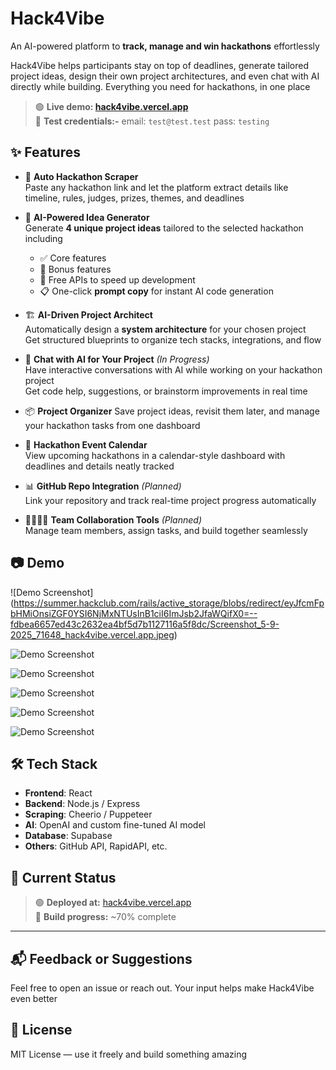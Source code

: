 # Hack4Vibe

An AI-powered platform to **track, manage and win hackathons** effortlessly

Hack4Vibe helps participants stay on top of deadlines, generate tailored project ideas, design their own project architectures, and even chat with AI directly while building. Everything you need for hackathons, in one place

> 🟢 **Live demo: [hack4vibe.vercel.app](https://hack4vibe.vercel.app)**  
> 🧪 **Test credentials:-**
>     email: `test@test.test`
>     pass: `testing`

## ✨ Features

- 🔗 **Auto Hackathon Scraper**  
  Paste any hackathon link and let the platform extract details like  
  timeline, rules, judges, prizes, themes, and deadlines

- 🤖 **AI-Powered Idea Generator**  
  Generate **4 unique project ideas** tailored to the selected hackathon including  
  - ✅ Core features  
  - 🎯 Bonus features  
  - 🔌 Free APIs to speed up development  
  - 📋 One-click **prompt copy** for instant AI code generation  

- 🏗️ **AI-Driven Project Architect**  
  Automatically design a **system architecture** for your chosen project  
  Get structured blueprints to organize tech stacks, integrations, and flow

- 💬 **Chat with AI for Your Project**  *(In Progress)*  
  Have interactive conversations with AI while working on your hackathon project  
  Get code help, suggestions, or brainstorm improvements in real time

- 📦 **Project Organizer** 
  Save project ideas, revisit them later, and manage your hackathon tasks from one dashboard

- 📅 **Hackathon Event Calendar**  
  View upcoming hackathons in a calendar-style dashboard with deadlines and details neatly tracked

- 📊 **GitHub Repo Integration** *(Planned)*  
  Link your repository and track real-time project progress automatically

- 👨‍👩‍👧‍👦 **Team Collaboration Tools** *(Planned)*  
  Manage team members, assign tasks, and build together seamlessly


## 📷 Demo

![Demo Screenshot]
(https://summer.hackclub.com/rails/active_storage/blobs/redirect/eyJfcmFpbHMiOnsiZGF0YSI6NjMxNTUsInB1ciI6ImJsb2JfaWQifX0=--fdbea6657ed43c2632ea4bf5d7b1127116a5f8dc/Screenshot_5-9-2025_71648_hack4vibe.vercel.app.jpeg)

![Demo Screenshot](https://summer.hackclub.com/rails/active_storage/blobs/redirect/eyJfcmFpbHMiOnsiZGF0YSI6MzY5ODQsInB1ciI6ImJsb2JfaWQifX0=--8f4adf67086933d3b9419c81a2a86a3678d59d9d/Screenshot_1-8-2025_102431.jpeg)

![Demo Screenshot](https://summer.hackclub.com/rails/active_storage/blobs/redirect/eyJfcmFpbHMiOnsiZGF0YSI6NTMwMDcsInB1ciI6ImJsb2JfaWQifX0=--f691f61cb12900ad8b5ffc54bf13a4120cedd968/Screenshot_17-8-2025_104822_hack4vibe.vercel.app.jpeg)

![Demo Screenshot](https://summer.hackclub.com/rails/active_storage/blobs/redirect/eyJfcmFpbHMiOnsiZGF0YSI6NTU5MjcsInB1ciI6ImJsb2JfaWQifX0=--b1a9160b31b9aeaa1edc941dee0cafa0f4898b84/Screenshot_21-8-2025_213719_hack4vibe.vercel.app.jpeg)

![Demo Screenshot](https://summer.hackclub.com/rails/active_storage/blobs/redirect/eyJfcmFpbHMiOnsiZGF0YSI6NTE2ODcsInB1ciI6ImJsb2JfaWQifX0=--c57b1af4eeb35d604552958e4750e80f32142772/Screenshot_15-8-2025_183052_hack4vibe.vercel.app.jpeg)

![Demo Screenshot](https://summer.hackclub.com/rails/active_storage/blobs/redirect/eyJfcmFpbHMiOnsiZGF0YSI6MzE3NDIsInB1ciI6ImJsb2JfaWQifX0=--f36633ffd2b5c6b4d473c7ce5dd35689c1ff0b32/Screenshot_26-7-2025_111_hack4vibe.vercel.app.jpeg)


## 🛠️ Tech Stack

- **Frontend**: React  
- **Backend**: Node.js / Express  
- **Scraping**: Cheerio / Puppeteer  
- **AI**: OpenAI and custom fine-tuned AI model  
- **Database**: Supabase 
- **Others**: GitHub API, RapidAPI, etc.


## 🧪 Current Status

> 🟢 **Deployed at:** [hack4vibe.vercel.app](https://hack4vibe.vercel.app)  
> 🔨 **Build progress:** ~70% complete

---

## 📬 Feedback or Suggestions

Feel free to open an issue or reach out. Your input helps make Hack4Vibe even better


## 📜 License

MIT License — use it freely and build something amazing
